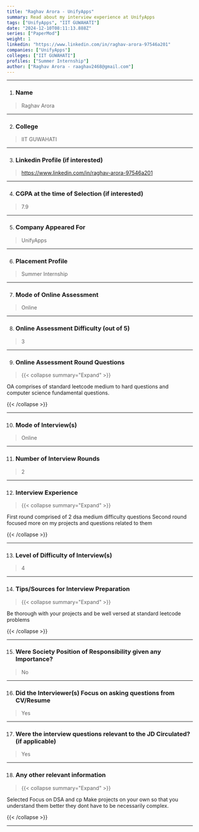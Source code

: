 ```yaml
---
title: "Raghav Arora - UnifyApps"
summary: Read about my interview experience at UnifyApps
tags: ["UnifyApps", "IIT GUWAHATI"]
date: "2024-12-10T08:11:13.888Z"
series: ["PaperMod"]
weight: 1
linkedin: "https://www.linkedin.com/in/raghav-arora-97546a201"
companies: ["UnifyApps"]
colleges: ["IIT GUWAHATI"]
profiles: ["Summer Internship"]
author: ["Raghav Arora - raaghav2468@gmail.com"]
---
```

---
1. ### Name

> Raghav Arora

---

2. ### College

> IIT GUWAHATI

---

3. ### Linkedin Profile (if interested)

> https://www.linkedin.com/in/raghav-arora-97546a201

---

4. ### CGPA at the time of Selection (if interested) 

> 7.9

---

5. ### Company Appeared For

> UnifyApps

---

6. ### Placement Profile

> Summer Internship

---

7. ### Mode of Online Assessment

> Online

---

8. ### Online Assessment Difficulty (out of 5)

> 3

---

9. ### Online Assessment Round Questions

> {{< collapse summary="Expand" >}}

OA comprises of standard leetcode medium to hard questions and computer science fundamental questions.

{{< /collapse >}}

---

10. ### Mode of Interview(s)

> Online

---

11. ### Number of Interview Rounds

> 2

---

12. ### Interview Experience

> {{< collapse summary="Expand" >}}

First round comprised of 2 dsa medium difficulty questions 
Second round focused more on my projects and questions related to them

{{< /collapse >}}

---

13. ### Level of Difficulty of Interview(s)

> 4

---

14. ### Tips/Sources for Interview Preparation

> {{< collapse summary="Expand" >}}

Be thorough with your projects and be well versed at standard leetcode problems

{{< /collapse >}}

---

15. ### Were Society Position of Responsibility given any Importance?

> No

---

16. ### Did the Interviewer(s) Focus on asking questions from CV/Resume

> Yes

---

17. ### Were the interview questions relevant to the JD Circulated? (if applicable)

> Yes

---

18. ### Any other relevant information

> {{< collapse summary="Expand" >}}

Selected
Focus on DSA and cp 
Make projects on your own so that you understand them better they dont have to be necessarily complex.

{{< /collapse >}}

---

